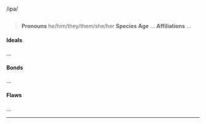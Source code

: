 /ipa/

![]()

> **Pronouns** he/him/they/them/she/her
> **Species** []()
> **Age** ...
> **Affiliations** ...

#### Ideals
...

#### Bonds
...

#### Flaws
...

---